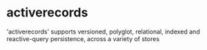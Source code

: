 # activerecords
'activerecords' supports versioned, polyglot, relational, indexed and reactive-query persistence, across a variety of stores

